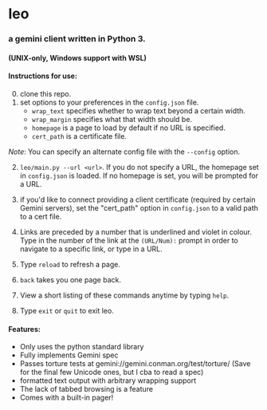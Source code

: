 # leo

### a gemini client written in Python 3.

#### (UNIX-only, Windows support with WSL)    

#### Instructions for use:
0) clone this repo.
1) set options to your preferences in the `config.json` file.
    * `wrap_text` specifies whether to wrap text beyond a certain width.
    * `wrap_margin` specifies what that width should be.
    * `homepage` is a page to load by default if no URL is specified.
    * `cert_path` is a certificate file.

_Note_: You can specify an alternate config file with the `--config` option.

2) ```leo/main.py --url <url>```. If you do not specify a URL, the homepage set in `config.json` is loaded. If no homepage is set, you will be prompted for a URL.  

3) if you'd like to connect providing a client certificate (required by certain Gemini servers), set the "cert_path" option in `config.json` to a valid path to a cert file.  

4) Links are preceded by a number that is underlined and violet in colour. Type in the number of the link at the `(URL/Num):` prompt in order to navigate to a specific link, or type in a URL.  

5) Type `reload` to refresh a page.  

6) `back` takes you one page back.  

7) View a short listing of these commands anytime by typing `help`.  

8) Type ```exit``` or ```quit``` to exit leo.  

#### Features:
* Only uses the python standard library
* Fully implements Gemini spec
* Passes torture tests at gemini://gemini.conman.org/test/torture/ (Save for the final few Unicode ones, but I cba to read a spec)
* formatted text output with arbitrary wrapping support
* The lack of tabbed browsing is a feature
* Comes with a built-in pager!

